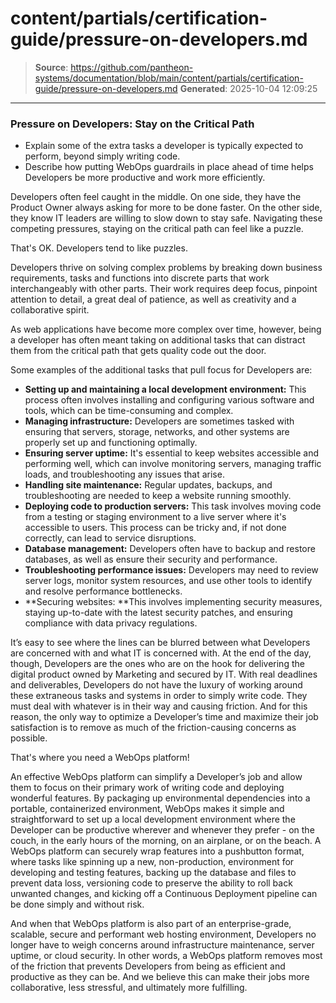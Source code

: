 # content/partials/certification-guide/pressure-on-developers.md

> **Source**: https://github.com/pantheon-systems/documentation/blob/main/content/partials/certification-guide/pressure-on-developers.md
> **Generated**: 2025-10-04 12:09:25

---

### Pressure on Developers: Stay on the Critical Path

<Alert title="By the end of this section, you should be able to:" type="info" >

* Explain some of the extra tasks a developer is typically expected to perform, beyond simply writing code.
* Describe how putting WebOps guardrails in place ahead of time helps Developers be more productive and work more efficiently.

</Alert>

Developers often feel caught in the middle. On one side, they have the Product Owner always asking for more to be done faster. On the other side, they know IT leaders are willing to slow down to stay safe. Navigating these competing pressures, staying on the critical path can feel like a puzzle.

That's OK. Developers tend to like puzzles.

Developers thrive on solving complex problems by breaking down business requirements, tasks and functions into discrete parts that work interchangeably with other parts. Their work requires deep focus, pinpoint attention to detail, a great deal of patience, as well as creativity and a collaborative spirit. 

As web applications have become more complex over time, however, being a developer has often meant taking on additional tasks that can distract them from the critical path that gets quality code out the door.

Some examples of the additional tasks that pull focus for Developers are:

* **Setting up and maintaining a local development environment:** This process often involves installing and configuring various software and tools, which can be time-consuming and complex.
* **Managing infrastructure:** Developers are sometimes tasked with ensuring that servers, storage, networks, and other systems are properly set up and functioning optimally.
* **Ensuring server uptime:** It's essential to keep websites accessible and performing well, which can involve monitoring servers, managing traffic loads, and troubleshooting any issues that arise.
* **Handling site maintenance:** Regular updates, backups, and troubleshooting are needed to keep a website running smoothly.
* **Deploying code to production servers:** This task involves moving code from a testing or staging environment to a live server where it's accessible to users. This process can be tricky and, if not done correctly, can lead to service disruptions.
* **Database management:** Developers often have to backup and restore databases, as well as ensure their security and performance.
* **Troubleshooting performance issues:** Developers may need to review server logs, monitor system resources, and use other tools to identify and resolve performance bottlenecks.
* **Securing websites: **This involves implementing security measures, staying up-to-date with the latest security patches, and ensuring compliance with data privacy regulations.



It’s easy to see where the lines can be blurred between what Developers are concerned with and what IT is concerned with. At the end of the day, though, Developers are the ones who are on the hook for delivering the digital product owned by Marketing and secured by IT. With real deadlines and deliverables, Developers do not have the luxury of working around these extraneous tasks and systems in order to simply write code. They must deal with whatever is in their way and causing friction. And for this reason, the only way to optimize a Developer’s time and maximize their job satisfaction is to remove as much of the friction-causing concerns as possible.

That's where you need a  WebOps platform!

An effective WebOps platform can simplify a Developer’s job and allow them to focus on their primary work of writing code and deploying wonderful features. By packaging up environmental dependencies into a portable, containerized environment, WebOps makes it simple and straightforward to set up a local development environment where the Developer can be productive wherever and whenever they prefer - on the couch, in the early hours of the morning, on an airplane, or on the beach. A WebOps platform can securely wrap features into a pushbutton format, where tasks like spinning up a new, non-production, environment for developing and testing features, backing up the database and files to prevent data loss, versioning code to preserve the ability to roll back unwanted changes, and kicking off a Continuous Deployment pipeline can be done simply and without risk. 

And when that WebOps platform is also part of an enterprise-grade, scalable, secure and performant web hosting environment, Developers no longer have to weigh concerns around infrastructure maintenance, server uptime, or cloud security. In other words, a WebOps platform removes most of the friction that prevents Developers from being as efficient and productive as they can be. And we believe this can make their jobs more collaborative, less stressful, and ultimately more fulfilling. 